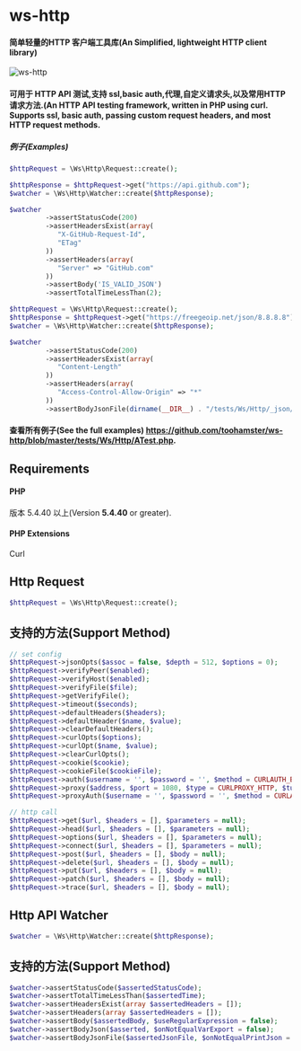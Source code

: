 ws-http
========

#### 简单轻量的HTTP 客户端工具库(An Simplified, lightweight HTTP client library)

![ws-http](https://raw.github.com/toohamster/ws-http/master/logo.png)

#### 可用于 HTTP API 测试,支持 ssl,basic auth,代理,自定义请求头,以及常用HTTP 请求方法.(An HTTP API testing framework, written in PHP using curl. Supports ssl, basic auth, passing custom request headers, and most HTTP request methods.

##### 例子(Examples)

````php
$httpRequest = \Ws\Http\Request::create();

$httpResponse = $httpRequest->get("https://api.github.com");
$watcher = \Ws\Http\Watcher::create($httpResponse);

$watcher
         ->assertStatusCode(200)
         ->assertHeadersExist(array(
            "X-GitHub-Request-Id",
            "ETag"
         ))
         ->assertHeaders(array(
            "Server" => "GitHub.com"
         ))
         ->assertBody('IS_VALID_JSON')
         ->assertTotalTimeLessThan(2);
````

````php
$httpRequest = \Ws\Http\Request::create();
$httpResponse = $httpRequest->get("https://freegeoip.net/json/8.8.8.8");
$watcher = \Ws\Http\Watcher::create($httpResponse);

$watcher
         ->assertStatusCode(200)
         ->assertHeadersExist(array(
            "Content-Length"
         ))
         ->assertHeaders(array(
            "Access-Control-Allow-Origin" => "*"
         ))
         ->assertBodyJsonFile(dirname(__DIR__) . "/tests/Ws/Http/_json/freegeoip.net.json");
````

#### 查看所有例子(See the full examples) https://github.com/toohamster/ws-http/blob/master/tests/Ws/Http/ATest.php.

Requirements
------------

#### PHP ####
版本 5.4.40 以上(Version **5.4.40** or greater).

#### PHP Extensions ####
Curl

Http Request
-----------

````php
$httpRequest = \Ws\Http\Request::create();

````

支持的方法(Support Method)
---

````php
// set config
$httpRequest->jsonOpts($assoc = false, $depth = 512, $options = 0);
$httpRequest->verifyPeer($enabled);
$httpRequest->verifyHost($enabled);
$httpRequest->verifyFile($file);
$httpRequest->getVerifyFile();
$httpRequest->timeout($seconds);
$httpRequest->defaultHeaders($headers);
$httpRequest->defaultHeader($name, $value);
$httpRequest->clearDefaultHeaders();
$httpRequest->curlOpts($options);
$httpRequest->curlOpt($name, $value);
$httpRequest->clearCurlOpts();
$httpRequest->cookie($cookie);
$httpRequest->cookieFile($cookieFile);
$httpRequest->auth($username = '', $password = '', $method = CURLAUTH_BASIC);
$httpRequest->proxy($address, $port = 1080, $type = CURLPROXY_HTTP, $tunnel = false);
$httpRequest->proxyAuth($username = '', $password = '', $method = CURLAUTH_BASIC);

// http call
$httpRequest->get($url, $headers = [], $parameters = null);
$httpRequest->head($url, $headers = [], $parameters = null);
$httpRequest->options($url, $headers = [], $parameters = null);
$httpRequest->connect($url, $headers = [], $parameters = null);
$httpRequest->post($url, $headers = [], $body = null);
$httpRequest->delete($url, $headers = [], $body = null);
$httpRequest->put($url, $headers = [], $body = null);
$httpRequest->patch($url, $headers = [], $body = null);
$httpRequest->trace($url, $headers = [], $body = null);
````


Http API Watcher
-----------

````php
$watcher = \Ws\Http\Watcher::create($httpResponse);

````

支持的方法(Support Method)
---

````php
$watcher->assertStatusCode($assertedStatusCode);
$watcher->assertTotalTimeLessThan($assertedTime);
$watcher->assertHeadersExist(array $assertedHeaders = []);
$watcher->assertHeaders(array $assertedHeaders = []);
$watcher->assertBody($assertedBody, $useRegularExpression = false);
$watcher->assertBodyJson($asserted, $onNotEqualVarExport = false);
$watcher->assertBodyJsonFile($assertedJsonFile, $onNotEqualPrintJson = false);
````

